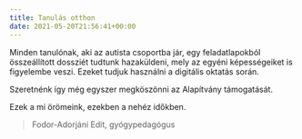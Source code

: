 ```yaml
---
title: Tanulás otthon
date: 2021-05-20T21:56:41+00:00
---
```

Minden tanulónak, aki az autista csoportba jár, egy feladatlapokból
összeállított dossziét tudtunk hazaküldeni, mely az egyéni képességeiket
is figyelembe veszi. Ezeket tudjuk használni a digitális oktatás során.

<!--more-->

Szeretnénk így még egyszer megköszönni az Alapítvány támogatását.

Ezek a mi örömeink, ezekben a nehéz időkben.
  
> Fodor-Adorjáni Edit, gyógypedagógus
